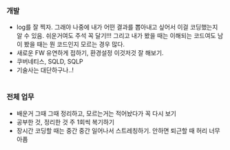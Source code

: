 ### 개발
- log를 잘 찍자. 그래야 나중에 내가 어떤 결과를 뽑아내고 싶어서 이걸 코딩했는지 알 수 있음. 쉬운거여도 주석 꼭 달기!!! 그리고 내가 봤을 때는 이해되는 코드여도 남이 봤을 때는 뭔 코드인지 모르는 경우 많다.
- 새로운 FW 유연하게 접하기, 환경설정 이것저것 잘 해보기.
- 쿠버네티스, SQLD, SQLP
- 기술사는 대단하구나..!
<br/><br/>

### 전체 업무
- 배운거 그때 그때 정리하고, 모르는거는 적어놨다가 꼭 다시 보기
- 공부한 것, 정리한 것 주 1회씩 복기하기
- 장시간 코딩할 때는 중간 중간 일어나서 스트레칭하기. 안하면 퇴근할 때 허리 너무 아픔
<br/><br/>
